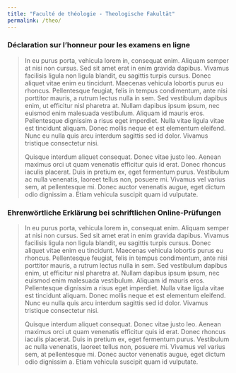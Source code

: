 ```yaml
---
title: "Faculté de théologie - Theologische Fakultät"
permalink: /theo/
---
```


### Déclaration sur l’honneur pour les examens en ligne
> In eu purus porta, vehicula lorem in, consequat enim. Aliquam semper at nisi non cursus. Sed sit amet erat in enim gravida dapibus. Vivamus facilisis ligula non ligula blandit, eu sagittis turpis cursus. Donec aliquet vitae enim eu tincidunt. Maecenas vehicula lobortis purus eu rhoncus. Pellentesque feugiat, felis in tempus condimentum, ante nisi porttitor mauris, a rutrum lectus nulla in sem. Sed vestibulum dapibus enim, ut efficitur nisl pharetra at. Nullam dapibus ipsum ipsum, nec euismod enim malesuada vestibulum. Aliquam id mauris eros. Pellentesque dignissim a risus eget imperdiet. Nulla vitae ligula vitae est tincidunt aliquam. Donec mollis neque et est elementum eleifend. Nunc eu nulla quis arcu interdum sagittis sed id dolor. Vivamus tristique consectetur nisi.
>  
> Quisque interdum aliquet consequat. Donec vitae justo leo. Aenean maximus orci ut quam venenatis efficitur quis id erat. Donec rhoncus iaculis placerat. Duis in pretium ex, eget fermentum purus. Vestibulum ac nulla venenatis, laoreet tellus non, posuere mi. Vivamus vel varius sem, at pellentesque mi. Donec auctor venenatis augue, eget dictum odio dignissim a. Etiam vehicula suscipit quam id vulputate.

  

### Ehrenwörtliche Erklärung bei schriftlichen Online-Prüfungen
> In eu purus porta, vehicula lorem in, consequat enim. Aliquam semper at nisi non cursus. Sed sit amet erat in enim gravida dapibus. Vivamus facilisis ligula non ligula blandit, eu sagittis turpis cursus. Donec aliquet vitae enim eu tincidunt. Maecenas vehicula lobortis purus eu rhoncus. Pellentesque feugiat, felis in tempus condimentum, ante nisi porttitor mauris, a rutrum lectus nulla in sem. Sed vestibulum dapibus enim, ut efficitur nisl pharetra at. Nullam dapibus ipsum ipsum, nec euismod enim malesuada vestibulum. Aliquam id mauris eros. Pellentesque dignissim a risus eget imperdiet. Nulla vitae ligula vitae est tincidunt aliquam. Donec mollis neque et est elementum eleifend. Nunc eu nulla quis arcu interdum sagittis sed id dolor. Vivamus tristique consectetur nisi.
>  
> Quisque interdum aliquet consequat. Donec vitae justo leo. Aenean maximus orci ut quam venenatis efficitur quis id erat. Donec rhoncus iaculis placerat. Duis in pretium ex, eget fermentum purus. Vestibulum ac nulla venenatis, laoreet tellus non, posuere mi. Vivamus vel varius sem, at pellentesque mi. Donec auctor venenatis augue, eget dictum odio dignissim a. Etiam vehicula suscipit quam id vulputate.

